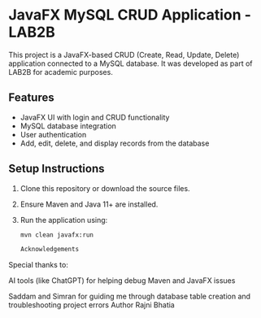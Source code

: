 # JavaFX MySQL CRUD Application - LAB2B

This project is a JavaFX-based CRUD (Create, Read, Update, Delete) application connected to a MySQL database. It was developed as part of LAB2B for academic purposes.

## Features

- JavaFX UI with login and CRUD functionality
- MySQL database integration
- User authentication
- Add, edit, delete, and display records from the database

## Setup Instructions

1. Clone this repository or download the source files.
2. Ensure Maven and Java 11+ are installed.
3. Run the application using:

   ```bash
   mvn clean javafx:run

   Acknowledgements
Special thanks to:

AI tools (like ChatGPT) for helping debug Maven and JavaFX issues

Saddam and Simran for guiding me through database table creation and troubleshooting project errors
Author
Rajni Bhatia
